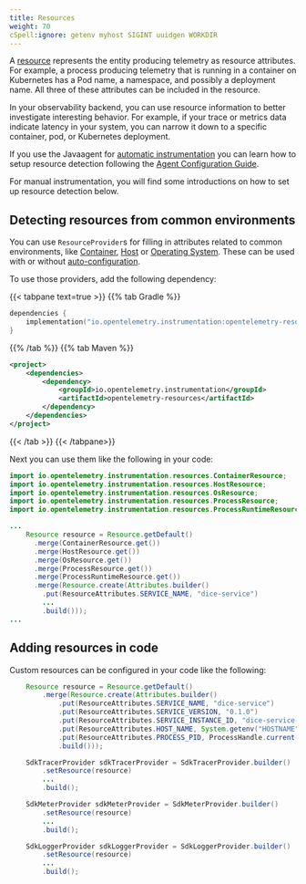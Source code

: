 ```yaml
---
title: Resources
weight: 70
cSpell:ignore: getenv myhost SIGINT uuidgen WORKDIR
---
```


A [resource](/docs/specs/otel/resource/sdk/) represents the entity producing
telemetry as resource attributes. For example, a process producing telemetry
that is running in a container on Kubernetes has a Pod name, a namespace, and
possibly a deployment name. All three of these attributes can be included in the
resource.

In your observability backend, you can use resource information to better
investigate interesting behavior. For example, if your trace or metrics data
indicate latency in your system, you can narrow it down to a specific container,
pod, or Kubernetes deployment.

If you use the Javaagent for
[automatic instrumentation](/docs/instrumentation/java/automatic) you can learn
how to setup resource detection following the
[Agent Configuration Guide](/docs/instrumentation/java/automatic/agent-config).

For manual instrumentation, you will find some introductions on how to set up
resource detection below.

## Detecting resources from common environments

You can use `ResourceProvider`s for filling in attributes related to common
environments, like [Container](/docs/specs/otel/resource/semantic_conventions/container/),
[Host](/docs/specs/otel/resource/semantic_conventions/host/) or
[Operating System](/docs/specs/otel/resource/semantic_conventions/os/). These
can be used with or without
[auto-configuration](/docs/instrumentation/java/manual/#automatic-configuration).

To use those providers, add the following dependency:

{{< tabpane text=true >}} {{% tab Gradle %}}

```kotlin
dependencies {
    implementation("io.opentelemetry.instrumentation:opentelemetry-resources:{{% param javaVersion %}}-alpha");
}
```

{{% /tab %}} {{% tab Maven %}}

```xml
<project>
    <dependencies>
        <dependency>
            <groupId>io.opentelemetry.instrumentation</groupId>
            <artifactId>opentelemetry-resources</artifactId>
        </dependency>
    </dependencies>
</project>
```

{{< /tab >}} {{< /tabpane>}}

Next you can use them like the following in your code:

```java
import io.opentelemetry.instrumentation.resources.ContainerResource;
import io.opentelemetry.instrumentation.resources.HostResource;
import io.opentelemetry.instrumentation.resources.OsResource;
import io.opentelemetry.instrumentation.resources.ProcessResource;
import io.opentelemetry.instrumentation.resources.ProcessRuntimeResource;

...
    Resource resource = Resource.getDefault()
      .merge(ContainerResource.get())
      .merge(HostResource.get())
      .merge(OsResource.get())
      .merge(ProcessResource.get())
      .merge(ProcessRuntimeResource.get())
      .merge(Resource.create(Attributes.builder()
        .put(ResourceAttributes.SERVICE_NAME, "dice-service")
        ...
        .build()));
...
```

## Adding resources in code

Custom resources can be configured in your code like the following:

```java
    Resource resource = Resource.getDefault()
        .merge(Resource.create(Attributes.builder()
            .put(ResourceAttributes.SERVICE_NAME, "dice-service")
            .put(ResourceAttributes.SERVICE_VERSION, "0.1.0")
            .put(ResourceAttributes.SERVICE_INSTANCE_ID, "dice-service-1")
            .put(ResourceAttributes.HOST_NAME, System.getenv("HOSTNAME"))
            .put(ResourceAttributes.PROCESS_PID, ProcessHandle.current().pid())
            .build()));

    SdkTracerProvider sdkTracerProvider = SdkTracerProvider.builder()
        .setResource(resource)
        ...
        .build();

    SdkMeterProvider sdkMeterProvider = SdkMeterProvider.builder()
        .setResource(resource)
        ...
        .build();

    SdkLoggerProvider sdkLoggerProvider = SdkLoggerProvider.builder()
        .setResource(resource)
        ...
        .build();
```
